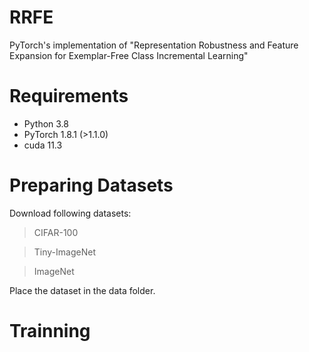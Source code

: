 # RRFE
PyTorch's implementation of "Representation Robustness and Feature Expansion for Exemplar-Free Class Incremental Learning"

# Requirements
+ Python 3.8
+ PyTorch 1.8.1 (>1.1.0)
+ cuda 11.3

# Preparing Datasets
Download following datasets:
> CIFAR-100

> Tiny-ImageNet

> ImageNet
> 
Place the dataset in the data folder.

# Trainning

